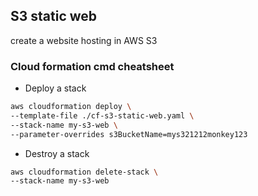 ## S3 static web 

create a website hosting in AWS S3

### Cloud formation cmd cheatsheet
- Deploy a stack

```sh
aws cloudformation deploy \
--template-file ./cf-s3-static-web.yaml \
--stack-name my-s3-web \
--parameter-overrides s3BucketName=mys321212monkey123
```

- Destroy a stack
```sh
aws cloudformation delete-stack \
--stack-name my-s3-web
```

